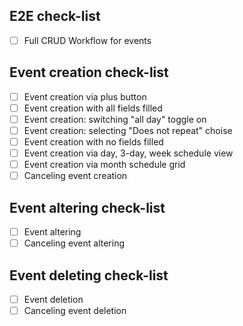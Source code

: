 ## E2E check-list
- [ ] Full CRUD Workflow for events
## Event creation check-list
- [ ] Event creation via plus button
- [ ] Event creation with all fields filled
- [ ] Event creation: switching "all day" toggle on
- [ ] Event creation: selecting "Does not repeat" choise
- [ ] Event creation with no fields filled
- [ ] Event creation via day, 3-day, week schedule view
- [ ] Event creation via month schedule grid
- [ ] Canceling event creation
## Event altering check-list
- [ ] Event altering
- [ ] Canceling event altering
## Event deleting check-list
- [ ] Event deletion
- [ ] Canceling event deletion
